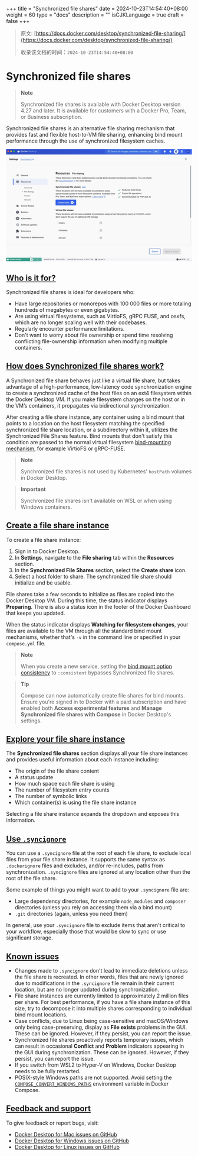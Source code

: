 +++
title = "Synchronized file shares"
date = 2024-10-23T14:54:40+08:00
weight = 60
type = "docs"
description = ""
isCJKLanguage = true
draft = false
+++

> 原文: [https://docs.docker.com/desktop/synchronized-file-sharing/](https://docs.docker.com/desktop/synchronized-file-sharing/)
>
> 收录该文档的时间：`2024-10-23T14:54:40+08:00`

# Synchronized file shares

> **Note**
>
> 
>
> Synchronized file shares is available with Docker Desktop version 4.27 and later. It is available for customers with a Docker Pro, Team, or Business subscription.

Synchronized file shares is an alternative file sharing mechanism that provides fast and flexible host-to-VM file sharing, enhancing bind mount performance through the use of synchronized filesystem caches.

![Image of Synchronized file shares pane](Synchronizedfileshares_img/synched-file-shares.webp)

## [Who is it for?](https://docs.docker.com/desktop/synchronized-file-sharing/#who-is-it-for)

Synchronized file shares is ideal for developers who:

- Have large repositories or monorepos with 100 000 files or more totaling hundreds of megabytes or even gigabytes.
- Are using virtual filesystems, such as VirtioFS, gRPC FUSE, and osxfs, which are no longer scaling well with their codebases.
- Regularly encounter performance limitations.
- Don't want to worry about file ownership or spend time resolving conflicting file-ownership information when modifying multiple containers.

## [How does Synchronized file shares work?](https://docs.docker.com/desktop/synchronized-file-sharing/#how-does-synchronized-file-shares-work)

A Synchronized file share behaves just like a virtual file share, but takes advantage of a high-performance, low-latency code synchronization engine to create a synchronized cache of the host files on an ext4 filesystem within the Docker Desktop VM. If you make filesystem changes on the host or in the VM’s containers, it propagates via bidirectional synchronization.

After creating a file share instance, any container using a bind mount that points to a location on the host filesystem matching the specified synchronized file share location, or a subdirectory within it, utilizes the Synchronized File Shares feature. Bind mounts that don't satisfy this condition are passed to the normal virtual filesystem [bind-mounting mechanism](https://docs.docker.com/engine/storage/bind-mounts/), for example VirtioFS or gRPC-FUSE.

> **Note**
>
> 
>
> Synchronized file shares is not used by Kubernetes' `hostPath` volumes in Docker Desktop.

> **Important**
>
> 
>
> Synchronized file shares isn't available on WSL or when using Windows containers.

## [Create a file share instance](https://docs.docker.com/desktop/synchronized-file-sharing/#create-a-file-share-instance)

To create a file share instance:

1. Sign in to Docker Desktop.
2. In **Settings**, navigate to the **File sharing** tab within the **Resources** section.
3. In the **Synchronized File Shares** section, select the **Create share** icon.
4. Select a host folder to share. The synchronized file share should initialize and be usable.

File shares take a few seconds to initialize as files are copied into the Docker Desktop VM. During this time, the status indicator displays **Preparing**. There is also a status icon in the footer of the Docker Dashboard that keeps you updated.

When the status indicator displays **Watching for filesystem changes**, your files are available to the VM through all the standard bind mount mechanisms, whether that's `-v` in the command line or specified in your `compose.yml` file.

> **Note**
>
> When you create a new service, setting the [bind mount option consistency](https://docs.docker.com/reference/cli/docker/service/create/#options-for-bind-mounts) to `:consistent` bypasses Synchronized file shares.

> **Tip**
>
> 
>
> Compose can now automatically create file shares for bind mounts. Ensure you're signed in to Docker with a paid subscription and have enabled both **Access experimental features** and **Manage Synchronized file shares with Compose** in Docker Desktop's settings.

## [Explore your file share instance](https://docs.docker.com/desktop/synchronized-file-sharing/#explore-your-file-share-instance)

The **Synchronized file shares** section displays all your file share instances and provides useful information about each instance including:

- The origin of the file share content
- A status update
- How much space each file share is using
- The number of filesystem entry counts
- The number of symbolic links
- Which container(s) is using the file share instance

Selecting a file share instance expands the dropdown and exposes this information.

## [Use `.syncignore`](https://docs.docker.com/desktop/synchronized-file-sharing/#use-syncignore)

You can use a `.syncignore` file at the root of each file share, to exclude local files from your file share instance. It supports the same syntax as `.dockerignore` files and excludes, and/or re-includes, paths from synchronization. `.syncignore` files are ignored at any location other than the root of the file share.

Some example of things you might want to add to your `.syncignore` file are:

- Large dependency directories, for example `node_modules` and `composer` directories (unless you rely on accessing them via a bind mount)
- `.git` directories (again, unless you need them)

In general, use your `.syncignore` file to exclude items that aren't critical to your workflow, especially those that would be slow to sync or use significant storage.

## [Known issues](https://docs.docker.com/desktop/synchronized-file-sharing/#known-issues)

- Changes made to `.syncignore` don't lead to immediate deletions unless the file share is recreated. In other words, files that are newly ignored due to modifications in the `.syncignore` file remain in their current location, but are no longer updated during synchronization.
- File share instances are currently limited to approximately 2 million files per share. For best performance, if you have a file share instance of this size, try to decompose it into multiple shares corresponding to individual bind mount locations.
- Case conflicts, due to Linux being case-sensitive and macOS/Windows only being case-preserving, display as **File exists** problems in the GUI. These can be ignored. However, if they persist, you can report the issue.
- Synchronized file shares proactively reports temporary issues, which can result in occasional **Conflict** and **Problem** indicators appearing in the GUI during synchronization. These can be ignored. However, if they persist, you can report the issue.
- If you switch from WSL2 to Hyper-V on Windows, Docker Desktop needs to be fully restarted.
- POSIX-style Windows paths are not supported. Avoid setting the [`COMPOSE_CONVERT_WINDOWS_PATHS`](https://docs.docker.com/compose/how-tos/environment-variables/envvars/#compose_convert_windows_paths) environment variable in Docker Compose.

## [Feedback and support](https://docs.docker.com/desktop/synchronized-file-sharing/#feedback-and-support)

To give feedback or report bugs, visit:

- [Docker Desktop for Mac issues on GitHub](https://github.com/docker/for-mac/issues)
- [Docker Desktop for Windows issues on GitHub](https://github.com/docker/for-win/issues)
- [Docker Desktop for Linux issues on GitHub](https://github.com/docker/desktop-linux/issues)
